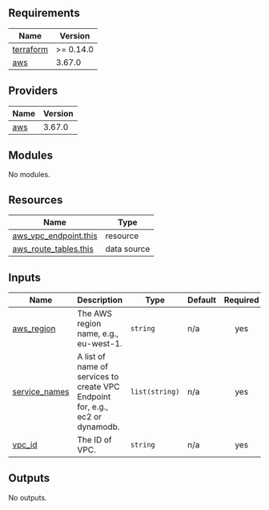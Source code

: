 ## Requirements

| Name | Version |
|------|---------|
| <a name="requirement_terraform"></a> [terraform](#requirement\_terraform) | >= 0.14.0 |
| <a name="requirement_aws"></a> [aws](#requirement\_aws) | 3.67.0 |

## Providers

| Name | Version |
|------|---------|
| <a name="provider_aws"></a> [aws](#provider\_aws) | 3.67.0 |

## Modules

No modules.

## Resources

| Name | Type |
|------|------|
| [aws_vpc_endpoint.this](https://registry.terraform.io/providers/hashicorp/aws/3.67.0/docs/resources/vpc_endpoint) | resource |
| [aws_route_tables.this](https://registry.terraform.io/providers/hashicorp/aws/3.67.0/docs/data-sources/route_tables) | data source |

## Inputs

| Name | Description | Type | Default | Required |
|------|-------------|------|---------|:--------:|
| <a name="input_aws_region"></a> [aws\_region](#input\_aws\_region) | The AWS region name, e.g., eu-west-1. | `string` | n/a | yes |
| <a name="input_service_names"></a> [service\_names](#input\_service\_names) | A list of name of services to create VPC Endpoint for, e.g., ec2 or dynamodb. | `list(string)` | n/a | yes |
| <a name="input_vpc_id"></a> [vpc\_id](#input\_vpc\_id) | The ID of VPC. | `string` | n/a | yes |

## Outputs

No outputs.
